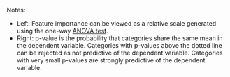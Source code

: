 Notes:
- Left: Feature importance can be viewed as a relative scale generated using the 
one-way [ANOVA test](https://en.wikipedia.org/wiki/One-way_analysis_of_variance).
- Right: 
p-value is the probability that categories share the same mean in the dependent variable. 
Categories with p-values above the dotted line can be rejected as not predictive of the 
dependent variable. Categories with very small p-values are strongly predictive of the 
dependent variable. 